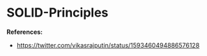 # SOLID-Principles


**References:**

- https://twitter.com/vikasrajputin/status/1593460494886576128
